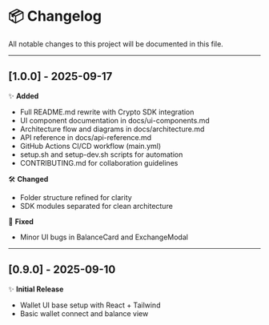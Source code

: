 # 📦 Changelog

All notable changes to this project will be documented in this file.

---

## [1.0.0] - 2025-09-17

✨ **Added**
- Full README.md rewrite with Crypto SDK integration
- UI component documentation in docs/ui-components.md
- Architecture flow and diagrams in docs/architecture.md
- API reference in docs/api-reference.md
- GitHub Actions CI/CD workflow (main.yml)
- setup.sh and setup-dev.sh scripts for automation
- CONTRIBUTING.md for collaboration guidelines

🛠 **Changed**
- Folder structure refined for clarity
- SDK modules separated for clean architecture

🐛 **Fixed**
- Minor UI bugs in BalanceCard and ExchangeModal

---

## [0.9.0] - 2025-09-10

✨ **Initial Release**
- Wallet UI base setup with React + Tailwind
- Basic wallet connect and balance view
